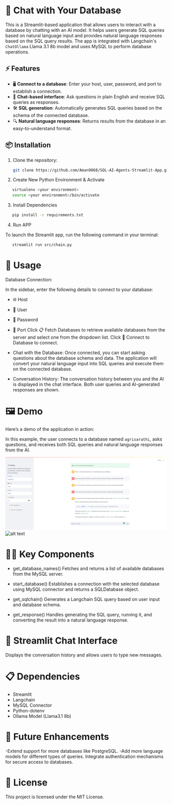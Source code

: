 # 💬 Chat with Your Database

This is a Streamlit-based application that allows users to interact with a database by chatting with an AI model. It helps users generate SQL queries based on natural language input and provides natural language responses based on the SQL query results. The app is integrated with Langchain's `ChatOllama` Llama 3.1 8b model and uses MySQL to perform database operations.

## ⚡ Features
- 🖥️ **Connect to a database**: Enter your host, user, password, and port to establish a connection.
- 💬 **Chat-based interface**: Ask questions in plain English and receive SQL queries as responses.
- 🛠️ **SQL generation**: Automatically generates SQL queries based on the schema of the connected database.
- 🔍 **Natural language responses**: Returns results from the database in an easy-to-understand format.

## 📦 Installation

1. Clone the repository:
   ```bash
   git clone https://github.com/Aman9868/SQL-AI-Agents-Streamlit-App.git
   ```
2. Create New Python Environment & Activate

```bash
   virtualenv <your environment>
   source <your environment>/bin/activate
```
3. Install Dependencies

```bash
   pip install -r requirements.txt
```

4. Run APP

To launch the Streamlit app, run the following command in your terminal:
```bash
   streamlit run src/chain.py
```

# 🚀 Usage
Database Connection:

In the sidebar, enter the following details to connect to your database:

- 🌐 Host
- 👤 User
- 🔑 Password
- 🔌 Port
Click 📋 Fetch Databases to retrieve available databases from the server and select one from the dropdown list. Click 🔗 Connect to Database to connect.

- Chat with the Database:
 Once connected, you can start asking questions about the database schema and data. The application will convert your natural language input into SQL queries and execute them on the connected database.

- Conversation History:
 The conversation history between you and the AI is displayed in the chat interface. Both user queries and AI-generated responses are shown.

# 🖼️ Demo
 Here’s a demo of the application in action:

 In this example, the user connects to a  database named `agrisarathi`, asks questions, and receives both SQL queries and natural language responses from the AI.

![alt text](samplenlp.png)
![alt text](ab11f6fe-b311-4d8c-96fa-43d42a0f449d.gif)




# 🧑‍💻 Key Components
- get_database_names()
  Fetches and returns a list of available databases from the MySQL server.

- start_database()
  Establishes a connection with the selected database using MySQL connector and returns a SQLDatabase object.

- get_sqlchain()
  Generates a Langchain SQL query based on user input and database schema.

- get_response()
 Handles generating the SQL query, running it, and converting the result into a natural language response.

# 🎨 Streamlit Chat Interface
Displays the conversation history and allows users to type new messages.

# 📋 Dependencies
- Streamlit
- Langchain
- MySQL Connector
- Python-dotenv
- Ollama Model (Llama3.1 8b)

# 🔮 Future Enhancements
-Extend support for more databases like PostgreSQL.
-Add more language models for different types of queries.
Integrate authentication mechanisms for secure access to databases.

# 📄 License
This project is licensed under the MIT License.